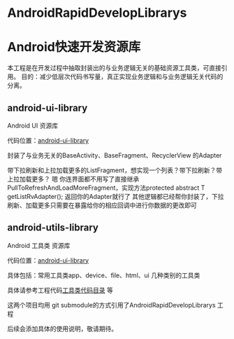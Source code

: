 # AndroidRapidDevelopLibrarys
# Android快速开发资源库

本工程是在开发过程中抽取封装出的与业务逻辑无关的基础资源工具类，可直接引用。
目的：减少低层次代码书写量，真正实现业务逻辑和与业务逻辑无关代码的分离。

## android-ui-library

Android UI 资源库

代码位置：[android-ui-library](https://github.com/bailiangjin/AndroidRapidDevelopLibrarys/tree/master/android-ui-library)


封装了与业务无关的BaseActivity、BaseFragment、RecyclerView 的Adapter

带下拉刷新和上拉加载更多的ListFragment，想实现一个列表？带下拉刷新？带上拉加载更多？
嗯 你连界面都不用写了直接继承PullToRefreshAndLoadMoreFragment，实现方法protected abstract T getListRvAdapter();
返回你的Adapter就行了 其他逻辑都已经帮你封装了，下拉刷新、加载更多只需要在暴露给你的相应回调中进行你数据的更改即可



## android-utils-library

Android 工具类 资源库

代码位置：[android-ui-library](http://code.ds.bailiangjin.com.cn/gitlab/im-android/AndroidRapidDevelopLibrarys/tree/master/android-utils-library)


具体包括：常用工具类app、device、file、html、ui 几种类别的工具类

具体请参考工程代码[工具类代码目录](http://code.ds.bailaingjin.com.cn/gitlab/im-android/AndroidRapidDevelopLibrarys/tree/master/android-utils-library/src/main/java/com/bailiangjin/utilslibrary/utils)
等







这两个项目均用 git submodule的方式引用了AndroidRapidDevelopLibrarys 工程

后续会添加具体的使用说明，敬请期待。

